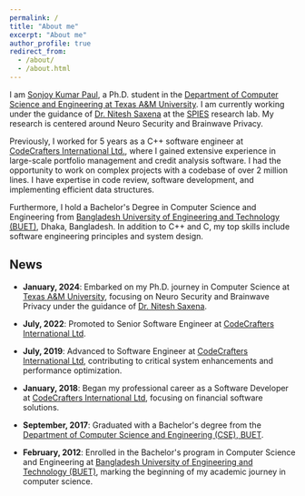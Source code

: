 ```yaml
---
permalink: /
title: "About me"
excerpt: "About me"
author_profile: true
redirect_from: 
  - /about/
  - /about.html
---
```


I am [Sonjoy Kumar Paul](https://www.linkedin.com/in/sonjoykp/), a Ph.D. student in the [Department of Computer Science and Engineering at Texas A&M University](https://engineering.tamu.edu/cse/index.html). I am currently working under the guidance of [Dr. Nitesh Saxena](https://nsaxena.engr.tamu.edu/) at the [SPIES](https://spies.engr.tamu.edu/) research lab. My research is centered around Neuro Security and Brainwave Privacy.

Previously, I worked for 5 years as a C++ software engineer at [CodeCrafters International Ltd.](https://www.codecraftersintl.com/), where I gained extensive experience in large-scale portfolio management and credit analysis software. I had the opportunity to work on complex projects with a codebase of over 2 million lines. I have expertise in code review, software development, and implementing efficient data structures.

Furthermore, I hold a Bachelor's Degree in Computer Science and Engineering from [Bangladesh University of Engineering and Technology (BUET)](https://www.buet.ac.bd/), Dhaka, Bangladesh. In addition to C++ and C, my top skills include software engineering principles and system design.

## News

- **January, 2024**: Embarked on my Ph.D. journey in Computer Science at [Texas A&M University](https://www.tamu.edu/), focusing on Neuro Security and Brainwave Privacy under the guidance of [Dr. Nitesh Saxena](https://nsaxena.engr.tamu.edu/).
  
- **July, 2022**: Promoted to Senior Software Engineer at [CodeCrafters International Ltd](https://codecraftersintl.com/).

- **July, 2019**: Advanced to Software Engineer at [CodeCrafters International Ltd](https://codecraftersintl.com/), contributing to critical system enhancements and performance optimization.

- **January, 2018**: Began my professional career as a Software Developer at [CodeCrafters International Ltd](https://codecraftersintl.com/), focusing on financial software solutions.

- **September, 2017**: Graduated with a Bachelor's degree from the [Department of Computer Science and Engineering (CSE), BUET](https://cse.buet.ac.bd/).

- **February, 2012**: Enrolled in the Bachelor's program in Computer Science and Engineering at [Bangladesh University of Engineering and Technology (BUET)](https://buet.ac.bd/), marking the beginning of my academic journey in computer science.